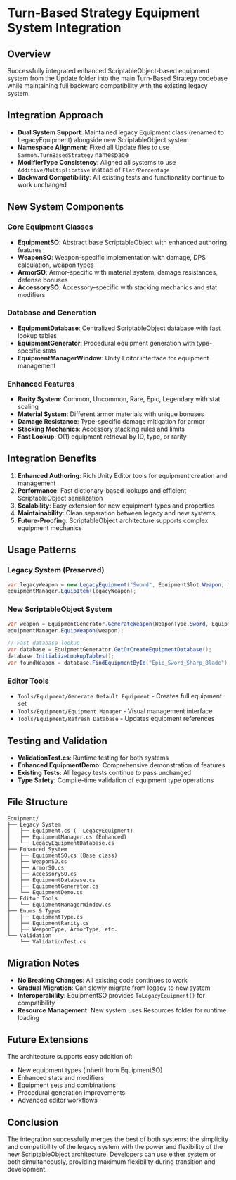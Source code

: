 # Turn-Based Strategy Equipment System Integration

## Overview
Successfully integrated enhanced ScriptableObject-based equipment system from the Update folder into the main Turn-Based Strategy codebase while maintaining full backward compatibility with the existing legacy system.

## Integration Approach
- **Dual System Support**: Maintained legacy Equipment class (renamed to LegacyEquipment) alongside new ScriptableObject system
- **Namespace Alignment**: Fixed all Update files to use `Sammoh.TurnBasedStrategy` namespace
- **ModifierType Consistency**: Aligned all systems to use `Additive/Multiplicative` instead of `Flat/Percentage`
- **Backward Compatibility**: All existing tests and functionality continue to work unchanged

## New System Components

### Core Equipment Classes
- **EquipmentSO**: Abstract base ScriptableObject with enhanced authoring features
- **WeaponSO**: Weapon-specific implementation with damage, DPS calculation, weapon types
- **ArmorSO**: Armor-specific with material system, damage resistances, defense bonuses
- **AccessorySO**: Accessory-specific with stacking mechanics and stat modifiers

### Database and Generation
- **EquipmentDatabase**: Centralized ScriptableObject database with fast lookup tables
- **EquipmentGenerator**: Procedural equipment generation with type-specific stats
- **EquipmentManagerWindow**: Unity Editor interface for equipment management

### Enhanced Features
- **Rarity System**: Common, Uncommon, Rare, Epic, Legendary with stat scaling
- **Material System**: Different armor materials with unique bonuses
- **Damage Resistance**: Type-specific damage mitigation for armor
- **Stacking Mechanics**: Accessory stacking rules and limits
- **Fast Lookup**: O(1) equipment retrieval by ID, type, or rarity

## Integration Benefits
1. **Enhanced Authoring**: Rich Unity Editor tools for equipment creation and management
2. **Performance**: Fast dictionary-based lookups and efficient ScriptableObject serialization
3. **Scalability**: Easy extension for new equipment types and properties
4. **Maintainability**: Clean separation between legacy and new systems
5. **Future-Proofing**: ScriptableObject architecture supports complex equipment mechanics

## Usage Patterns

### Legacy System (Preserved)
```csharp
var legacyWeapon = new LegacyEquipment("Sword", EquipmentSlot.Weapon, modifiers, "description");
equipmentManager.EquipItem(legacyWeapon);
```

### New ScriptableObject System
```csharp
var weapon = EquipmentGenerator.GenerateWeapon(WeaponType.Sword, EquipmentRarity.Epic);
equipmentManager.EquipWeapon(weapon);

// Fast database lookup
var database = EquipmentGenerator.GetOrCreateEquipmentDatabase();
database.InitializeLookupTables();
var foundWeapon = database.FindEquipmentById("Epic_Sword_Sharp_Blade");
```

### Editor Tools
- `Tools/Equipment/Generate Default Equipment` - Creates full equipment set
- `Tools/Equipment/Equipment Manager` - Visual management interface
- `Tools/Equipment/Refresh Database` - Updates equipment references

## Testing and Validation
- **ValidationTest.cs**: Runtime testing for both systems
- **Enhanced EquipmentDemo**: Comprehensive demonstration of features
- **Existing Tests**: All legacy tests continue to pass unchanged
- **Type Safety**: Compile-time validation of equipment type operations

## File Structure
```
Equipment/
├── Legacy System
│   ├── Equipment.cs (→ LegacyEquipment)
│   ├── EquipmentManager.cs (Enhanced)
│   └── LegacyEquipmentDatabase.cs
├── Enhanced System
│   ├── EquipmentSO.cs (Base class)
│   ├── WeaponSO.cs
│   ├── ArmorSO.cs
│   ├── AccessorySO.cs
│   ├── EquipmentDatabase.cs
│   ├── EquipmentGenerator.cs
│   └── EquipmentDemo.cs
├── Editor Tools
│   └── EquipmentManagerWindow.cs
├── Enums & Types
│   ├── EquipmentType.cs
│   ├── EquipmentRarity.cs
│   ├── WeaponType, ArmorType, etc.
└── Validation
    └── ValidationTest.cs
```

## Migration Notes
- **No Breaking Changes**: All existing code continues to work
- **Gradual Migration**: Can slowly migrate from legacy to new system
- **Interoperability**: EquipmentSO provides `ToLegacyEquipment()` for compatibility
- **Resource Management**: New system uses Resources folder for runtime loading

## Future Extensions
The architecture supports easy addition of:
- New equipment types (inherit from EquipmentSO)
- Enhanced stats and modifiers
- Equipment sets and combinations
- Procedural generation improvements
- Advanced editor workflows

## Conclusion
The integration successfully merges the best of both systems: the simplicity and compatibility of the legacy system with the power and flexibility of the new ScriptableObject architecture. Developers can use either system or both simultaneously, providing maximum flexibility during transition and development.
